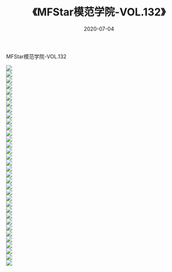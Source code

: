 ﻿---
layout: post
title:  《MFStar模范学院-VOL.132》
date:   2020-07-04
img: http://img.660000.xyz/Sharelink/网络美图/2020/MFStar模范学院-VOL.132/000.jpg
categories: [美女, 清纯, 唯美]
---

MFStar模范学院-VOL.132

  ![](http://img.660000.xyz/Sharelink/网络美图/2020/MFStar模范学院-VOL.132/001.jpg) <br> ![](http://img.660000.xyz/Sharelink/网络美图/2020/MFStar模范学院-VOL.132/002.jpg) <br> ![](http://img.660000.xyz/Sharelink/网络美图/2020/MFStar模范学院-VOL.132/003.jpg) <br> ![](http://img.660000.xyz/Sharelink/网络美图/2020/MFStar模范学院-VOL.132/004.jpg) <br> ![](http://img.660000.xyz/Sharelink/网络美图/2020/MFStar模范学院-VOL.132/005.jpg) <br> ![](http://img.660000.xyz/Sharelink/网络美图/2020/MFStar模范学院-VOL.132/006.jpg) <br> ![](http://img.660000.xyz/Sharelink/网络美图/2020/MFStar模范学院-VOL.132/007.jpg) <br> ![](http://img.660000.xyz/Sharelink/网络美图/2020/MFStar模范学院-VOL.132/008.jpg) <br> ![](http://img.660000.xyz/Sharelink/网络美图/2020/MFStar模范学院-VOL.132/009.jpg) <br> ![](http://img.660000.xyz/Sharelink/网络美图/2020/MFStar模范学院-VOL.132/010.jpg) <br> ![](http://img.660000.xyz/Sharelink/网络美图/2020/MFStar模范学院-VOL.132/011.jpg) <br> ![](http://img.660000.xyz/Sharelink/网络美图/2020/MFStar模范学院-VOL.132/012.jpg) <br> ![](http://img.660000.xyz/Sharelink/网络美图/2020/MFStar模范学院-VOL.132/013.jpg) <br> ![](http://img.660000.xyz/Sharelink/网络美图/2020/MFStar模范学院-VOL.132/014.jpg) <br> ![](http://img.660000.xyz/Sharelink/网络美图/2020/MFStar模范学院-VOL.132/015.jpg) <br> ![](http://img.660000.xyz/Sharelink/网络美图/2020/MFStar模范学院-VOL.132/016.jpg) <br> ![](http://img.660000.xyz/Sharelink/网络美图/2020/MFStar模范学院-VOL.132/017.jpg) <br> ![](http://img.660000.xyz/Sharelink/网络美图/2020/MFStar模范学院-VOL.132/018.jpg) <br> ![](http://img.660000.xyz/Sharelink/网络美图/2020/MFStar模范学院-VOL.132/019.jpg) <br> ![](http://img.660000.xyz/Sharelink/网络美图/2020/MFStar模范学院-VOL.132/020.jpg) <br> ![](http://img.660000.xyz/Sharelink/网络美图/2020/MFStar模范学院-VOL.132/021.jpg) <br> ![](http://img.660000.xyz/Sharelink/网络美图/2020/MFStar模范学院-VOL.132/022.jpg) <br> ![](http://img.660000.xyz/Sharelink/网络美图/2020/MFStar模范学院-VOL.132/023.jpg) <br> ![](http://img.660000.xyz/Sharelink/网络美图/2020/MFStar模范学院-VOL.132/024.jpg) <br> ![](http://img.660000.xyz/Sharelink/网络美图/2020/MFStar模范学院-VOL.132/025.jpg) <br> ![](http://img.660000.xyz/Sharelink/网络美图/2020/MFStar模范学院-VOL.132/026.jpg) <br> ![](http://img.660000.xyz/Sharelink/网络美图/2020/MFStar模范学院-VOL.132/027.jpg) <br> ![](http://img.660000.xyz/Sharelink/网络美图/2020/MFStar模范学院-VOL.132/028.jpg) <br> ![](http://img.660000.xyz/Sharelink/网络美图/2020/MFStar模范学院-VOL.132/029.jpg) <br> ![](http://img.660000.xyz/Sharelink/网络美图/2020/MFStar模范学院-VOL.132/030.jpg) <br> ![](http://img.660000.xyz/Sharelink/网络美图/2020/MFStar模范学院-VOL.132/031.jpg) <br> ![](http://img.660000.xyz/Sharelink/网络美图/2020/MFStar模范学院-VOL.132/032.jpg) <br> ![](http://img.660000.xyz/Sharelink/网络美图/2020/MFStar模范学院-VOL.132/033.jpg) <br> ![](http://img.660000.xyz/Sharelink/网络美图/2020/MFStar模范学院-VOL.132/034.jpg) <br>